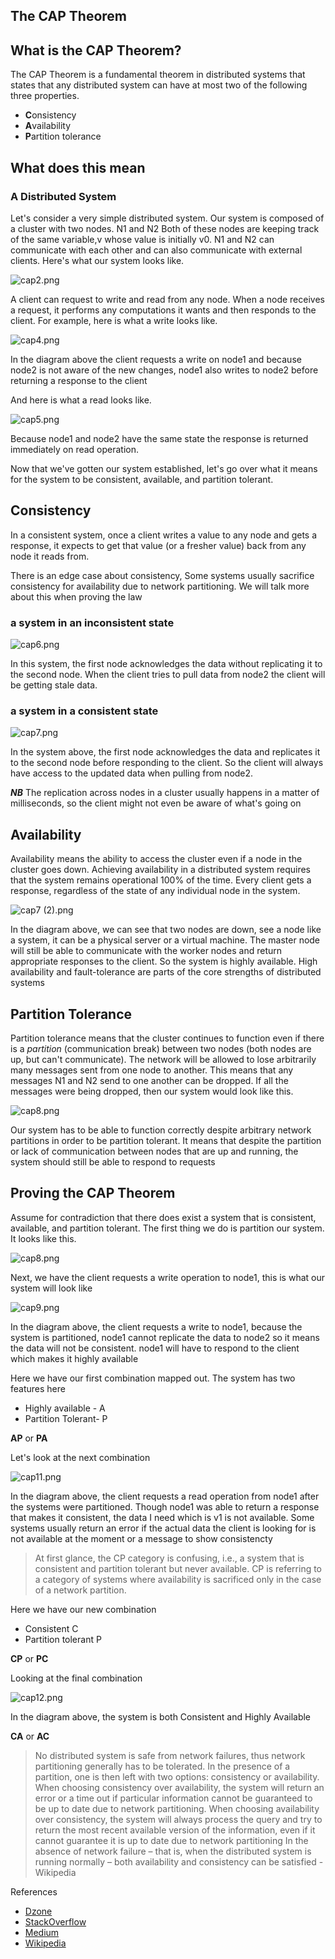## The CAP Theorem

## What is the CAP Theorem?

The CAP Theorem is a fundamental theorem in distributed systems that states that any distributed system can have at most two of the following three properties.

- **C**onsistency
- **A**vailability
- **P**artition tolerance

## What does this mean

### A Distributed System
Let's consider a very simple distributed system. Our system is composed of a cluster with two nodes. N1 and N2 Both of these nodes are keeping track of the same variable,v whose value is initially v0. N1 and N2 can communicate with each other and can also communicate with external clients. Here's what our system looks like.

![cap2.png](https://cdn.hashnode.com/res/hashnode/image/upload/v1589916341302/AhSGDFdqn.png)

A client can request to write and read from any node. When a node receives a request, it performs any computations it wants and then responds to the client. For example, here is what a write looks like.

![cap4.png](https://cdn.hashnode.com/res/hashnode/image/upload/v1589916207006/vMQtnL7UX.png)

In the diagram above the client requests a write on node1 and because node2 is not aware of the new changes, node1 also writes to node2 before returning a response to the client

And here is what a read looks like.

![cap5.png](https://cdn.hashnode.com/res/hashnode/image/upload/v1589916669300/YJHY9di5j.png)

Because node1 and node2 have the same state the response is returned immediately on read operation.

Now that we've gotten our system established, let's go over what it means for the system to be consistent, available, and partition tolerant.

## Consistency
In a consistent system, once a client writes a value to any node and gets a response, it expects to get that value (or a fresher value) back from any node it reads from.

There is an edge case about consistency, Some systems usually sacrifice consistency for availability due to network partitioning. We will talk more about this when proving the law

### a system in an inconsistent state

![cap6.png](https://cdn.hashnode.com/res/hashnode/image/upload/v1589918492749/2dmgsUsG6.png)

In this system, the first node acknowledges the data without replicating it to the second node. When the client tries to pull data from node2 the client will be getting stale data. 

### a system in a consistent state

![cap7.png](https://cdn.hashnode.com/res/hashnode/image/upload/v1589919360112/lWnzD5c86.png)

In the system above, the first node acknowledges the data and replicates it to the second node before responding to the client. So the client will always have access to the updated data when pulling from node2. 

**_NB_** The replication across nodes in a cluster usually happens in a matter of milliseconds, so the client might not even be aware of what's going on

## Availability
Availability means the ability to access the cluster even if a node in the cluster goes down. Achieving availability in a distributed system requires that the system remains operational 100% of the time. Every client gets a response, regardless of the state of any individual node in the system.

![cap7 (2).png](https://cdn.hashnode.com/res/hashnode/image/upload/v1589921622640/YdJ3PzR-G.png)

In the diagram above, we can see that two nodes are down, see a node like a system, it can be a physical server or a virtual machine. The master node will still be able to communicate with the worker nodes and return appropriate responses to the client. So the system is highly available. High availability and fault-tolerance are parts of the core strengths of distributed systems

## Partition Tolerance
Partition tolerance means that the cluster continues to function even if there is a 
*partition* (communication break) between two nodes (both nodes are up, but can't communicate). The network will be allowed to lose arbitrarily many messages sent from one node to another. This means that any messages 
N1 and N2 send to one another can be dropped. If all the messages were being dropped, then our system would look like this.

![cap8.png](https://cdn.hashnode.com/res/hashnode/image/upload/v1589922223110/BpKr9hWC7.png)

Our system has to be able to function correctly despite arbitrary network partitions in order to be partition tolerant. It means that despite the partition or lack of communication between nodes that are up and running, the system should still be able to respond to requests

## Proving the CAP Theorem

Assume for contradiction that there does exist a system that is consistent, available, and partition tolerant. The first thing we do is partition our system. It looks like this.

![cap8.png](https://cdn.hashnode.com/res/hashnode/image/upload/v1589922223110/BpKr9hWC7.png)

Next, we have the client requests a write operation to node1, this is what our system will look like

![cap9.png](https://cdn.hashnode.com/res/hashnode/image/upload/v1589922884352/Ew4PLAbBH.png)

In the diagram above, the client requests a write to node1, because the system is partitioned, node1 cannot replicate the data to node2 so it means the data will not be consistent. node1 will have to respond to the client which makes it highly available

Here we have our first combination mapped out. The system has two features here
- Highly available - A
- Partition Tolerant- P

**AP** or **PA**

Let's look at the next combination

![cap11.png](https://cdn.hashnode.com/res/hashnode/image/upload/v1589925653293/iUBElNlcQ.png)

In the diagram above, the client requests a read operation from node1 after the systems were partitioned. Though node1 was able to return a response that makes it consistent, the data I need which is v1 is not available. Some systems usually return an error if the actual data the client is looking for is not available at the moment or a message to show consistencty

> At first glance, the CP category is confusing, i.e., a system that is consistent and partition tolerant but never available. CP is referring to a category of systems where availability is sacrificed only in the case of a network partition.

Here we have our new combination 
- Consistent C
- Partition tolerant P

**CP** or **PC**

Looking at the final combination

![cap12.png](https://cdn.hashnode.com/res/hashnode/image/upload/v1589926334813/bgv1hmnib.png)

In the diagram above, the system is both Consistent and Highly Available

**CA** or **AC**

> No distributed system is safe from network failures, thus network partitioning generally has to be tolerated. In the presence of a partition, one is then left with two options: consistency or availability. When choosing consistency over availability, the system will return an error or a time out if particular information cannot be guaranteed to be up to date due to network partitioning. When choosing availability over consistency, the system will always process the query and try to return the most recent available version of the information, even if it cannot guarantee it is up to date due to network partitioning In the absence of network failure – that is, when the distributed system is running normally – both availability and consistency can be satisfied - Wikipedia

References 
- [Dzone](https://dzone.com/articles/understanding-the-cap-theorem) 
- [StackOverflow](https://stackoverflow.com/questions/12346326/cap-theorem-availability-and-partition-tolerance)
- [Medium](https://towardsdatascience.com/cap-theorem-and-distributed-database-management-systems-5c2be977950e)
- [Wikipedia](https://en.wikipedia.org/wiki/CAP_theorem)

